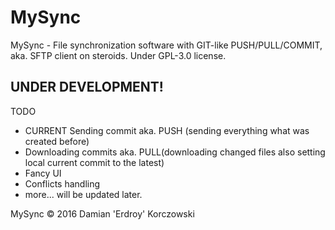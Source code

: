 # MySync
MySync - File synchronization software with GIT-like PUSH/PULL/COMMIT, aka. SFTP client on steroids.
Under GPL-3.0 license.

UNDER DEVELOPMENT!
-----------------

TODO
 - CURRENT Sending commit aka. PUSH (sending everything what was created before)
 - Downloading commits aka. PULL(downloading changed files also setting local current commit to the latest)
 - Fancy UI
 - Conflicts handling
 - more... will be updated later.

MySync © 2016 Damian 'Erdroy' Korczowski
